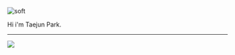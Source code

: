 <!-- header: https://github.com/kyechan99/capsule-render/blob/master/README.md#custom-color-list -->
## <a id="soft">
![soft](https://capsule-render.vercel.app/api?type=soft&color=auto&text=Wellcome%20to%20TJ%20Park%20GitHub&fontSize=40&animation=twinkling)

Hi i'm Taejun Park. 
<hr>

<a target="_blank"><img src="https://img.shields.io/badge/Python-3776AB?style=flat-square&logo=Python&logoColor=blue"/></a>


<!--
**ih-tjpark/ih-tjpark** is a ✨ _special_ ✨ repository because its `README.md` (this file) appears on your GitHub profile.

Here are some ideas to get you started:

- 🔭 I’m currently working on ...
- 🌱 I’m currently learning ...
- 👯 I’m looking to collaborate on ...
- 🤔 I’m looking for help with ...
- 💬 Ask me about ...
- 📫 How to reach me: ...
- 😄 Pronouns: ...
- ⚡ Fun fact: ...
-->
